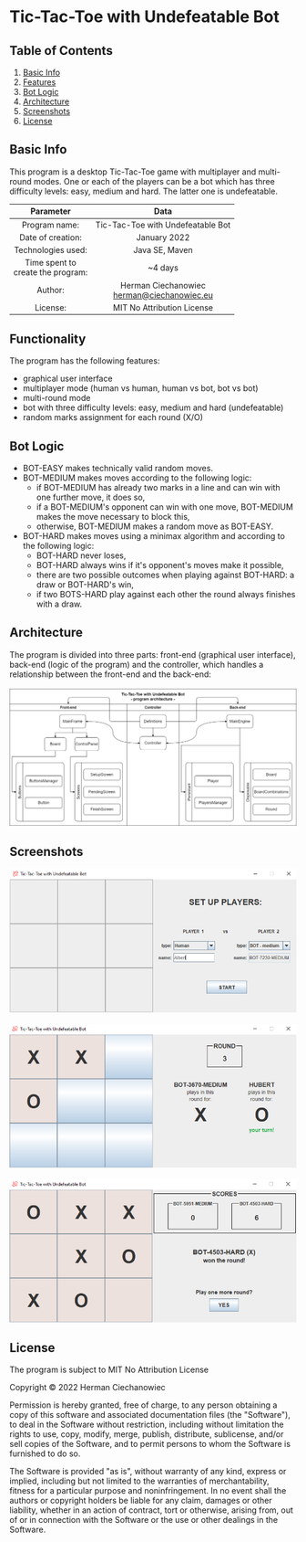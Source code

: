 # Tic-Tac-Toe with Undefeatable Bot

## Table of Contents
1. [Basic Info](#Basic-Info)
2. [Features](#Features)
3. [Bot Logic](#Bot-Logic)
4. [Architecture](#Architecture)
5. [Screenshots](#Screenshots)
6. [License](#License)

## Basic Info

This program is a desktop Tic-Tac-Toe game with multiplayer and multi-round modes. One or each of the players can be a bot which has three difficulty levels: easy, medium and hard. The latter one is undefeatable.

| Parameter                               | Data                                             |
| :-------------------------------------: | :----------------------------------------------: |
| Program name:                           | Tic-Tac-Toe with Undefeatable Bot                |
| Date of creation:                       | January 2022                                     |
| Technologies used:                      | Java SE, Maven                                   |
| Time spent to <br/> create the program: | ~4 days                                          |
| Author:                                 | Herman Ciechanowiec <br/> herman@ciechanowiec.eu |
| License:                                | MIT No Attribution License                       |

## Functionality

The program has the following features:
- graphical user interface
- multiplayer mode (human vs human, human vs bot, bot vs bot)
- multi-round mode
- bot with three difficulty levels: easy, medium and hard (undefeatable)
- random marks assignment for each round (X/O)

## Bot Logic
* BOT-EASY makes technically valid random moves.
* BOT-MEDIUM makes moves according to the following logic:
    - if BOT-MEDIUM has already two marks in a line and can win with one further move, it does so,
    - if a BOT-MEDIUM's opponent can win with one move, BOT-MEDIUM makes the move necessary to block this,
    - otherwise, BOT-MEDIUM makes a random move as BOT-EASY.
* BOT-HARD makes moves using a minimax algorithm and according to the following logic:
    - BOT-HARD never loses,
    - BOT-HARD always wins if it's opponent's moves make it possible,
    - there are two possible outcomes when playing against BOT-HARD: a draw or BOT-HARD's win,
    - if two BOTS-HARD play against each other the round always finishes with a draw.
    
## Architecture

The program is divided into three parts: front-end (graphical user interface), back-end (logic of the program) and the controller, which handles a relationship between the front-end and the back-end: <br/><br/>
<img src="!presentation/program_architecture.jpg">

## Screenshots
<kbd><img src="!presentation/gui_screenshots/1.png"></kbd><br/><br/>
<kbd><img src="!presentation/gui_screenshots/2.png"></kbd><br/><br/>
<kbd><img src="!presentation/gui_screenshots/3.png"></kbd><br/>

## License
The program is subject to MIT No Attribution License

Copyright © 2022 Herman Ciechanowiec

Permission is hereby granted, free of charge, to any person obtaining a copy of this
software and associated documentation files (the "Software"), to deal in the Software
without restriction, including without limitation the rights to use, copy, modify,
merge, publish, distribute, sublicense, and/or sell copies of the Software, and to
permit persons to whom the Software is furnished to do so.

The Software is provided "as is", without warranty of any kind, express or implied,
including but not limited to the warranties of merchantability, fitness for a
particular purpose and noninfringement. In no event shall the authors or copyright
holders be liable for any claim, damages or other liability, whether in an action
of contract, tort or otherwise, arising from, out of or in connection with the
Software or the use or other dealings in the Software.
